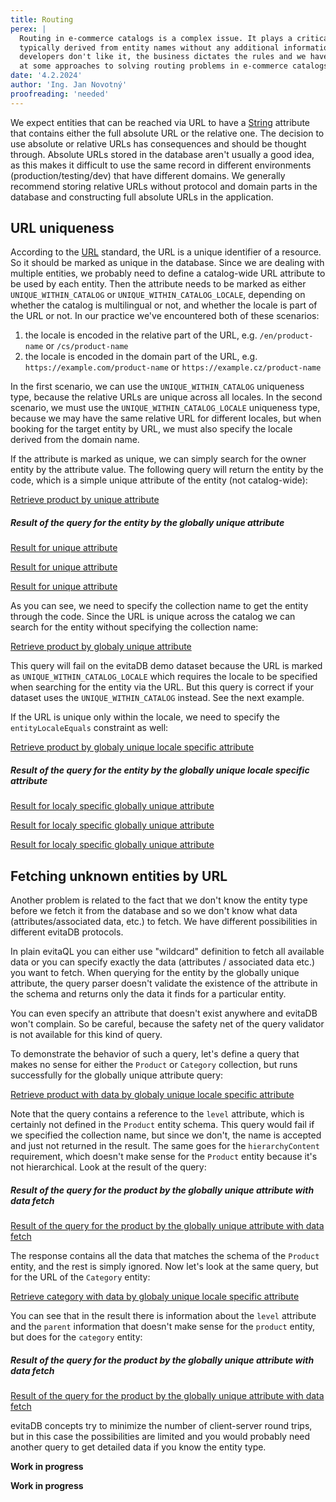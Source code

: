 ```yaml
---
title: Routing
perex: |
  Routing in e-commerce catalogs is a complex issue. It plays a critical role in SEO and user experience, and URLs are 
  typically derived from entity names without any additional information of meaningful structure. As much as we as 
  developers don't like it, the business dictates the rules and we have to follow them. In this article, we will look
  at some approaches to solving routing problems in e-commerce catalogs.
date: '4.2.2024'
author: 'Ing. Jan Novotný'
proofreading: 'needed'
---
```


We expect entities that can be reached via URL to have a [String](https://docs.oracle.com/en/java/javase/17/docs/api/java.base/java/lang/String.html) 
attribute that contains either the full absolute URL or the relative one. The decision to use absolute or relative URLs 
has consequences and should be thought through. Absolute URLs stored in the database aren't usually a good idea, as this 
makes it difficult to use the same record in different environments (production/testing/dev) that have different
domains. We generally recommend storing relative URLs without protocol and domain parts in the database and constructing 
full absolute URLs in the application.

## URL uniqueness

According to the [URL](https://en.wikipedia.org/wiki/URL) standard, the URL is a unique identifier of a resource. So it 
should be marked as unique in the database. Since we are dealing with multiple entities, we probably need to define 
a catalog-wide URL attribute to be used by each entity. Then the attribute needs to be marked as either 
`UNIQUE_WITHIN_CATALOG` or `UNIQUE_WITHIN_CATALOG_LOCALE`, depending on whether the catalog is multilingual or not, and 
whether the locale is part of the URL or not. In our practice we've encountered both of these scenarios:

1. the locale is encoded in the relative part of the URL, e.g. `/en/product-name` or `/cs/product-name`
2. the locale is encoded in the domain part of the URL, e.g. `https://example.com/product-name` or `https://example.cz/product-name`

In the first scenario, we can use the `UNIQUE_WITHIN_CATALOG` uniqueness type, because the relative URLs are unique 
across all locales. In the second scenario, we must use the `UNIQUE_WITHIN_CATALOG_LOCALE` uniqueness type, because we
may have the same relative URL for different locales, but when booking for the target entity by URL, we must also 
specify the locale derived from the domain name.

If the attribute is marked as unique, we can simply search for the owner entity by the attribute value. The following 
query will return the entity by the code, which is a simple unique attribute of the entity (not catalog-wide):

<SourceCodeTabs requires="evita_functional_tests/src/test/resources/META-INF/documentation/evitaql-init.java" langSpecificTabOnly>

[Retrieve product by unique attribute](documentation/user/en/solve/examples/routing/get-by-unique-attribute.evitaql)
</SourceCodeTabs>

<Note type="info">

<NoteTitle toggles="true">

##### Result of the query for the entity by the globally unique attribute
</NoteTitle>

<LS to="e,j,c">

<MDInclude>[Result for unique attribute](documentation/user/en/solve/examples/routing/get-by-unique-attribute.evitaql.md)</MDInclude>

</LS>

<LS to="g">

<MDInclude>[Result for unique attribute](documentation/user/en/solve/examples/routing/get-by-unique-attribute.graphql.json.md)</MDInclude>

</LS>

<LS to="r">

<MDInclude>[Result for unique attribute](documentation/user/en/solve/examples/routing/get-by-unique-attribute.rest.json.md)</MDInclude>

</LS>

</Note>

As you can see, we need to specify the collection name to get the entity through the code. Since the URL is unique 
across the catalog we can search for the entity without specifying the collection name:

<SourceCodeTabs requires="evita_functional_tests/src/test/resources/META-INF/documentation/evitaql-init.java" ignoreTest>

[Retrieve product by globaly unique attribute](documentation/user/en/solve/examples/routing/get-by-globally-unique-attribute.evitaql)
</SourceCodeTabs>

<Note type="warning">

This query will fail on the evitaDB demo dataset because the URL is marked as `UNIQUE_WITHIN_CATALOG_LOCALE` which 
requires the locale to be specified when searching for the entity via the URL. But this query is correct if your dataset
uses the `UNIQUE_WITHIN_CATALOG` instead. See the next example.

</Note>

If the URL is unique only within the locale, we need to specify the `entityLocaleEquals` constraint as well:

<SourceCodeTabs requires="evita_functional_tests/src/test/resources/META-INF/documentation/evitaql-init.java" langSpecificTabOnly>

[Retrieve product by globaly unique locale specific attribute](documentation/user/en/solve/examples/routing/get-by-globally-unique-locale-specific-attribute.evitaql)
</SourceCodeTabs>

<Note type="info">

<NoteTitle toggles="true">

##### Result of the query for the entity by the globally unique locale specific attribute
</NoteTitle>

<LS to="e,j,c">

<MDInclude>[Result for localy specific globally unique attribute](documentation/user/en/solve/examples/routing/get-by-globally-unique-locale-specific-attribute.evitaql.md)</MDInclude>

</LS>

<LS to="g">

<MDInclude>[Result for localy specific globally unique attribute](documentation/user/en/solve/examples/routing/get-by-globally-unique-locale-specific-attribute.evitaql.graphql.json.md)</MDInclude>

</LS>

<LS to="r">

<MDInclude>[Result for localy specific globally unique attribute](documentation/user/en/solve/examples/routing/get-by-globally-unique-locale-specific-attribute.evitaql.rest.json.md)</MDInclude>

</LS>

</Note>

## Fetching unknown entities by URL

Another problem is related to the fact that we don't know the entity type before we fetch it from the database and so we
don't know what data (attributes/associated data, etc.) to fetch. We have different possibilities in different evitaDB 
protocols.

<LS to="e,j,c">

In plain evitaQL you can either use "wildcard" definition to fetch all available data or you can specify exactly 
the data (attributes / associated data etc.) you want to fetch. When querying for the entity by the globally unique 
attribute, the query parser doesn't validate the existence of the attribute in the schema and returns only the data 
it finds for a particular entity.

<Note type="warning">

You can even specify an attribute that doesn't exist anywhere and evitaDB won't complain. So be careful, because 
the safety net of the query validator is not available for this kind of query.

</Note>

To demonstrate the behavior of such a query, let's define a query that makes no sense for either the `Product` 
or `Category` collection, but runs successfully for the globally unique attribute query:

<SourceCodeTabs requires="evita_functional_tests/src/test/resources/META-INF/documentation/evitaql-init.java" langSpecificTabOnly>

[Retrieve product with data by globaly unique locale specific attribute](documentation/user/en/solve/examples/routing/get-product-with-data.evitaql)
</SourceCodeTabs>

Note that the query contains a reference to the `level` attribute, which is certainly not defined in the `Product`
entity schema. This query would fail if we specified the collection name, but since we don't, the name is accepted and 
just not returned in the result. The same goes for the `hierarchyContent` requirement, which doesn't make sense for the 
`Product` entity because it's not hierarchical. Look at the result of the query:

<Note type="info">

<NoteTitle toggles="true">

##### Result of the query for the product by the globally unique attribute with data fetch
</NoteTitle>

<MDInclude>[Result of the query for the product by the globally unique attribute with data fetch](documentation/user/en/solve/examples/routing/get-product-with-data.evitaql.md)</MDInclude>

</Note>

The response contains all the data that matches the schema of the `Product` entity, and the rest is simply ignored.
Now let's look at the same query, but for the URL of the `Category` entity:

<SourceCodeTabs requires="evita_functional_tests/src/test/resources/META-INF/documentation/evitaql-init.java" langSpecificTabOnly>

[Retrieve category with data by globaly unique locale specific attribute](documentation/user/en/solve/examples/routing/get-category-with-data.evitaql)
</SourceCodeTabs>

You can see that in the result there is information about the `level` attribute and the `parent` information that 
doesn't make sense for the `product` entity, but does for the `category` entity:

<Note type="info">

<NoteTitle toggles="true">

##### Result of the query for the product by the globally unique attribute with data fetch
</NoteTitle>

<MDInclude>[Result of the query for the product by the globally unique attribute with data fetch](documentation/user/en/solve/examples/routing/get-category-with-data.evitaql.md)</MDInclude>

</Note>

evitaDB concepts try to minimize the number of client-server round trips, but in this case the possibilities are limited
and you would probably need another query to get detailed data if you know the entity type.

</LS>

<LS to="g">

**Work in progress**

</LS>

<LS to="r">

**Work in progress**

</LS>